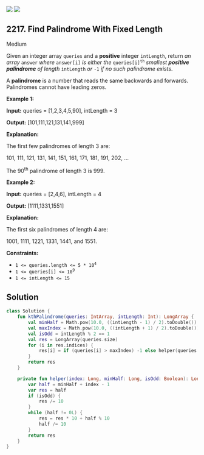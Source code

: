 [![](https://img.shields.io/github/stars/javadev/LeetCode-in-Kotlin?label=Stars&style=flat-square)](https://github.com/javadev/LeetCode-in-Kotlin)
[![](https://img.shields.io/github/forks/javadev/LeetCode-in-Kotlin?label=Fork%20me%20on%20GitHub%20&style=flat-square)](https://github.com/javadev/LeetCode-in-Kotlin/fork)

## 2217\. Find Palindrome With Fixed Length

Medium

Given an integer array `queries` and a **positive** integer `intLength`, return _an array_ `answer` _where_ `answer[i]` _is either the_ <code>queries[i]<sup>th</sup></code> _smallest **positive palindrome** of length_ `intLength` _or_ `-1` _if no such palindrome exists_.

A **palindrome** is a number that reads the same backwards and forwards. Palindromes cannot have leading zeros.

**Example 1:**

**Input:** queries = [1,2,3,4,5,90], intLength = 3

**Output:** [101,111,121,131,141,999]

**Explanation:** 

The first few palindromes of length 3 are: 

101, 111, 121, 131, 141, 151, 161, 171, 181, 191, 202, ... 

The 90<sup>th</sup> palindrome of length 3 is 999.

**Example 2:**

**Input:** queries = [2,4,6], intLength = 4

**Output:** [1111,1331,1551]

**Explanation:** 

The first six palindromes of length 4 are: 

1001, 1111, 1221, 1331, 1441, and 1551.

**Constraints:**

*   <code>1 <= queries.length <= 5 * 10<sup>4</sup></code>
*   <code>1 <= queries[i] <= 10<sup>9</sup></code>
*   `1 <= intLength <= 15`

## Solution

```kotlin
class Solution {
    fun kthPalindrome(queries: IntArray, intLength: Int): LongArray {
        val minHalf = Math.pow(10.0, ((intLength - 1) / 2).toDouble()).toLong()
        val maxIndex = Math.pow(10.0, ((intLength + 1) / 2).toDouble()).toLong() - minHalf
        val isOdd = intLength % 2 == 1
        val res = LongArray(queries.size)
        for (i in res.indices) {
            res[i] = if (queries[i] > maxIndex) -1 else helper(queries[i].toLong(), minHalf, isOdd)
        }
        return res
    }

    private fun helper(index: Long, minHalf: Long, isOdd: Boolean): Long {
        var half = minHalf + index - 1
        var res = half
        if (isOdd) {
            res /= 10
        }
        while (half != 0L) {
            res = res * 10 + half % 10
            half /= 10
        }
        return res
    }
}
```